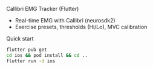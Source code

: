  Callibri EMG Tracker (Flutter)

- Real-time EMG with Callibri (neurosdk2)
- Exercise presets, thresholds (Hi/Lo), MVC calibration


Quick start
```bash
flutter pub get
cd ios && pod install && cd ..
flutter run -d ios

